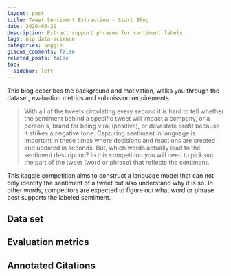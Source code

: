 ```yaml
---
layout: post
title: Tweet Sentiment Extraction - Start Blog
date: 2020-06-20
description: Extract support phrases for sentiment labels
tags: nlp data-science
categories: kaggle
giscus_comments: false
related_posts: false
toc:
  sidebar: left
---
```


This blog describes the background and motivation, walks you through the dataset, evaluation metrics and submission requirements.

>With all of the tweets circulating every second it is hard to tell whether the sentiment behind a specific tweet will impact a company, or a person's, brand for being viral (positive), or devastate profit because it strikes a negative tone. Capturing sentiment in language is important in these times where decisions and reactions are created and updated in seconds. But, which words actually lead to the sentiment description? In this competition you will need to pick out the part of the tweet (word or phrase) that reflects the sentiment.

This kaggle competition aims to construct a language model that can not only identify the sentiment of a tweet but also understand why it is so.
In other words, competitors are expected to figure out what word or phrase best supports the labeled sentiment.

## Data set




## Evaluation metrics


## Annotated Citations


